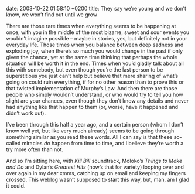 date: 2003-10-22 01:58:10 +0200
title: They say we’re young and we don’t know, we won’t find out until we grow

There are those rare times when everything seems to be happening at once, with you in the middle of the most bizarre, sweet and sour events you wouldn’t imagine possible – maybe in stories, yes, but definitely not in your everyday life. Those times when you balance between deep sadness and exploding joy, when there’s so much you would change in the past if only given the chance, yet at the same time thinking that perhaps the whole situation will be worth it in the end. Times when  you’d gladly talk about all this with somebody, but even though you’re the last person to be superstitious you just can’t help but believe that mere sharing of what’s going on could ruin everything, if for no other reason than to prove this or that twisted implementation of Murphy’s Law. And then there are those people who simply wouldn’t understand, or who would try to tell you how slight are your chances, even though they don’t know any details and never had anything like that happen to them (or, worse, have it happened and didn’t work out).

I’ve been through this half a year ago, and a certain person (whom I don’t know well yet, but like very much already) seems to be going through something similar as you read these words. All I can say is that these so-called miracles _do_ happen from time to time, and I believe they’re worth a try more often than not.

And so I’m sitting here, with <cite>Kill Bill</cite> soundtrack, Moloko’s <cite>Things to Make and Do</cite> and Dylan’s <cite>Greatest Hits</cite> (how’s that for variety) looping over and over again in my dear xmms, catching up on email and keeping my fingers crossed. This weblog wasn’t supposed to start this way, but, man, am I glad it could.
